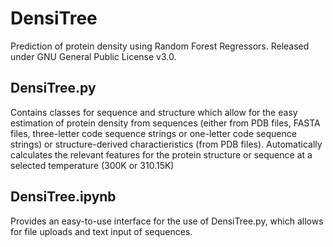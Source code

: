 # DensiTree 
Prediction of protein density using Random Forest Regressors. Released under GNU General Public License v3.0.

## DensiTree.py 
Contains classes for sequence and structure which allow for the easy estimation of protein density from sequences (either from PDB files, FASTA files, three-letter code sequence strings or one-letter code sequence strings) or structure-derived charactieristics (from PDB files). Automatically calculates the relevant features for the protein structure or sequence at a selected temperature (300K or 310.15K) 

## DensiTree.ipynb
Provides an easy-to-use interface for the use of DensiTree.py, which allows for file uploads and text input of sequences.


